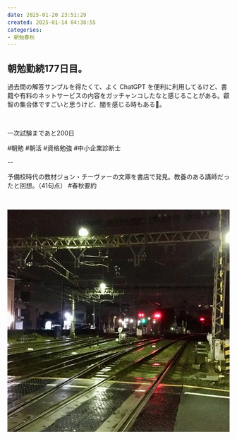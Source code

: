 ```yaml
---
date: 2025-01-20 23:51:29
created: 2025-01-14 04:38:55
categories:
- 朝勉春秋
---
```


## 朝勉勤続177日目。

過去問の解答サンプルを得たくて、よく ChatGPT を便利に利用してるけど、書籍や有料のネットサービスの内容をガッチャンコしたなと感じることがある。叡智の集合体ですごいと思うけど、闇を感じる時もある🤔。

<br>

一次試験まであと200日

#朝勉 #朝活 #資格勉強 #中小企業診断士

\--

予備校時代の教材ジョン・チーヴァーの文庫を書店で発見。教養のある講師だったと回想。（41句点） #春秋要約

<br>

![](Files/IMG_3700.JPG)  

<br>